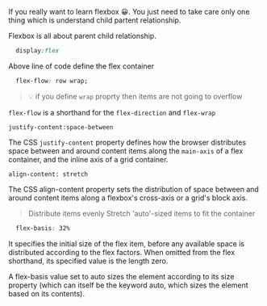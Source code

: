 If you really want to learn flexbox 😀. You just need to take care only one thing which is understand child partent relationship.

Flexbox is all about parent child relationship.

```css
  display:flex
```

Above line of code define the flex container 

```css
  flex-flow: row wrap;
```

>💡 if you define `wrap` proprty then items are not going to overflow

`flex-flow` is a shorthand for the `flex-direction` and `flex-wrap` 

`justify-content:space-between`

The CSS `justify-content` property defines how the browser distributes space between and around content items along the `main-axis` of a flex container, and the inline axis of a grid container.

`align-content: stretch`

The CSS align-content property sets the distribution of space between and around content items along a flexbox's cross-axis or a grid's block axis.

> Distribute items evenly Stretch 'auto'-sized items to fit the container 

```css
  flex-basis: 32%
```
It specifies the initial size of the flex item, before any available space is distributed according to the flex factors. When omitted from the flex shorthand, its specified value is the length zero.

A flex-basis value set to auto sizes the element according to its size property (which can itself be the keyword auto, which sizes the element based on its contents).